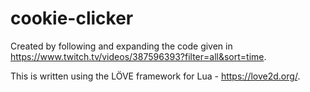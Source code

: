 # cookie-clicker

Created by following and expanding the code given in https://www.twitch.tv/videos/387596393?filter=all&sort=time.

This is written using the LÖVE framework for Lua - https://love2d.org/.
